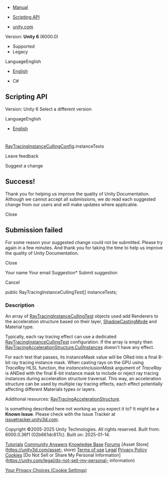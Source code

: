 [ ]()

  * [Manual](../Manual/index.html)
  * [Scripting API](../ScriptReference/index.html)

  * [unity.com](https://unity.com/)

Version: **Unity 6** (6000.0)

  * Supported
  * Legacy

LanguageEnglish

  * [English]()

  * C#

[ ](https://docs.unity3d.com)

## Scripting API

Version: Unity 6 Select a different version

LanguageEnglish

  * [English]()

#
[RayTracingInstanceCullingConfig](Rendering.RayTracingInstanceCullingConfig.html).instanceTests

Leave feedback

Suggest a change

## Success!

Thank you for helping us improve the quality of Unity Documentation. Although
we cannot accept all submissions, we do read each suggested change from our
users and will make updates where applicable.

Close

## Submission failed

For some reason your suggested change could not be submitted. Please <a>try
again</a> in a few minutes. And thank you for taking the time to help us
improve the quality of Unity Documentation.

Close

Your name Your email Suggestion* Submit suggestion

Cancel

[ ]()

public RayTracingInstanceCullingTest[] instanceTests;

### Description

An array of
[RayTracingInstanceCullingTest](Rendering.RayTracingInstanceCullingTest.html)
objects used add Renderers to the acceleration structure based on their layer,
[ShadowCastingMode](Rendering.ShadowCastingMode.html) and Material type.

Typically, each ray tracing effect can use a dedicated
[RayTracingInstanceCullingTest](Rendering.RayTracingInstanceCullingTest.html)
configuration. If the array is empty then
[RayTracingAccelerationStructure.CullInstances](Rendering.RayTracingAccelerationStructure.CullInstances.html)
doesn't have any effect.  
  
For each test that passes, its instanceMask value will be ORed into a final
8-bit ray tracing instance mask. When casting rays on the GPU using _TraceRay_
HLSL function, the _instanceInclusionMask_ argument of _TraceRay_ is ANDed
with the final 8-bit instance mask to include or reject ray tracing instances
during acceleration structure traversal. This way, an acceleration structure
can be used by multiple ray tracing effects, each effect potentially affecting
different Materials types or layers.  
  
Additional resources:
[RayTracingAccelerationStructure](Rendering.RayTracingAccelerationStructure.html).

Is something described here not working as you expect it to? It might be a
**Known Issue**. Please check with the Issue Tracker at
[issuetracker.unity3d.com](https://issuetracker.unity3d.com).

Copyright ©2005-2025 Unity Technologies. All rights reserved. Built from:
6000.0.36f1 (02b661dc617c). Built on: 2025-01-14.

[Tutorials](https://unity3d.com/learn) [Community
Answers](https://answers.unity3d.com) [Knowledge
Base](https://support.unity3d.com/hc/en-us)
[Forums](https://forum.unity3d.com) [Asset Store](https://unity3d.com/asset-
store) [Terms of use](https://docs.unity3d.com/Manual/TermsOfUse.html)
[Legal](https://unity.com/legal) [Privacy
Policy](https://unity.com/legal/privacy-policy)
[Cookies](https://unity.com/legal/cookie-policy) [Do Not Sell or Share My
Personal Information](https://unity.com/legal/do-not-sell-my-personal-
information)

[Your Privacy Choices (Cookie Settings)](javascript:void\(0\);)

